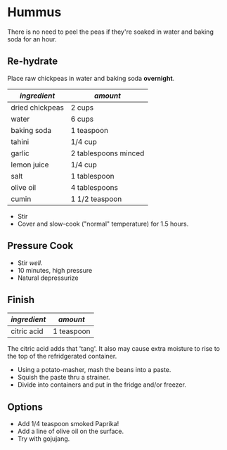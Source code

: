 # Hummus

There is no need to peel the peas if they're soaked in water and baking soda for an hour.

## Re-hydrate

Place raw chickpeas in water and baking soda **overnight**.

| *ingredient* | *amount* |
| --- | --- |
| dried chickpeas | 2 cups |
| water | 6 cups |
| baking soda | 1 teaspoon |
| tahini | 1/4 cup |
| garlic | 2 tablespoons minced |
| lemon juice | 1/4 cup |
| salt | 1 tablespoon |
| olive oil | 4 tablespoons |
| cumin | 1 1/2 teaspoon |


* Stir
* Cover and slow-cook ("normal" temperature) for 1.5 hours.

## Pressure Cook

* Stir *well*.
* 10 minutes, high pressure
* Natural depressurize

## Finish

| *ingredient* | *amount* |
| --- | --- |
| citric acid | 1 teaspoon |

The citric acid adds that 'tang'. It also may cause extra moisture to rise
to the top of the refridgerated container.

* Using a potato-masher, mash the beans into a paste.
* Squish the paste thru a strainer.
* Divide into containers and put in the fridge and/or freezer.

## Options

* Add 1/4 teaspoon smoked Paprika!
* Add a line of olive oil on the surface.
* Try with gojujang.

